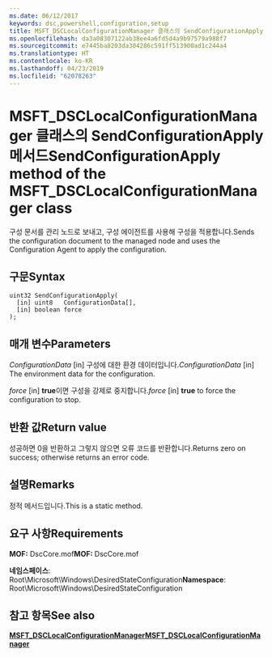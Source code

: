 ```yaml
---
ms.date: 06/12/2017
keywords: dsc,powershell,configuration,setup
title: MSFT_DSCLocalConfigurationManager 클래스의 SendConfigurationApply 메서드
ms.openlocfilehash: da3a08307122ab38ee4a6fd5d4a9b97579a988f7
ms.sourcegitcommit: e7445ba8203da304286c591ff513900ad1c244a4
ms.translationtype: HT
ms.contentlocale: ko-KR
ms.lasthandoff: 04/23/2019
ms.locfileid: "62078263"
---
```

# <a name="sendconfigurationapply-method-of-the-msftdsclocalconfigurationmanager-class"></a><span data-ttu-id="c6eab-103">MSFT_DSCLocalConfigurationManager 클래스의 SendConfigurationApply 메서드</span><span class="sxs-lookup"><span data-stu-id="c6eab-103">SendConfigurationApply method of the MSFT_DSCLocalConfigurationManager class</span></span>

<span data-ttu-id="c6eab-104">구성 문서를 관리 노드로 보내고, 구성 에이전트를 사용해 구성을 적용합니다.</span><span class="sxs-lookup"><span data-stu-id="c6eab-104">Sends the configuration document to the managed node and uses the Configuration Agent to apply the configuration.</span></span>

## <a name="syntax"></a><span data-ttu-id="c6eab-105">구문</span><span class="sxs-lookup"><span data-stu-id="c6eab-105">Syntax</span></span>

```mof
uint32 SendConfigurationApply(
  [in] uint8   ConfigurationData[],
  [in] boolean force
);
```

## <a name="parameters"></a><span data-ttu-id="c6eab-106">매개 변수</span><span class="sxs-lookup"><span data-stu-id="c6eab-106">Parameters</span></span>

<span data-ttu-id="c6eab-107">*ConfigurationData* \[in\] 구성에 대한 환경 데이터입니다.</span><span class="sxs-lookup"><span data-stu-id="c6eab-107">*ConfigurationData* \[in\] The environment data for the configuration.</span></span>

<span data-ttu-id="c6eab-108">*force* \[in\] **true**이면 구성을 강제로 중지합니다.</span><span class="sxs-lookup"><span data-stu-id="c6eab-108">*force* \[in\] **true** to force the configuration to stop.</span></span>

## <a name="return-value"></a><span data-ttu-id="c6eab-109">반환 값</span><span class="sxs-lookup"><span data-stu-id="c6eab-109">Return value</span></span>

<span data-ttu-id="c6eab-110">성공하면 0을 반환하고 그렇지 않으면 오류 코드를 반환합니다.</span><span class="sxs-lookup"><span data-stu-id="c6eab-110">Returns zero on success; otherwise returns an error code.</span></span>

## <a name="remarks"></a><span data-ttu-id="c6eab-111">설명</span><span class="sxs-lookup"><span data-stu-id="c6eab-111">Remarks</span></span>

<span data-ttu-id="c6eab-112">정적 메서드입니다.</span><span class="sxs-lookup"><span data-stu-id="c6eab-112">This is a static method.</span></span>

## <a name="requirements"></a><span data-ttu-id="c6eab-113">요구 사항</span><span class="sxs-lookup"><span data-stu-id="c6eab-113">Requirements</span></span>

<span data-ttu-id="c6eab-114">**MOF:** DscCore.mof</span><span class="sxs-lookup"><span data-stu-id="c6eab-114">**MOF:** DscCore.mof</span></span>

<span data-ttu-id="c6eab-115">**네임스페이스**: Root\Microsoft\Windows\DesiredStateConfiguration</span><span class="sxs-lookup"><span data-stu-id="c6eab-115">**Namespace**: Root\Microsoft\Windows\DesiredStateConfiguration</span></span>

## <a name="see-also"></a><span data-ttu-id="c6eab-116">참고 항목</span><span class="sxs-lookup"><span data-stu-id="c6eab-116">See also</span></span>

[<span data-ttu-id="c6eab-117">**MSFT_DSCLocalConfigurationManager**</span><span class="sxs-lookup"><span data-stu-id="c6eab-117">**MSFT_DSCLocalConfigurationManager**</span></span>](msft-dsclocalconfigurationmanager.md)